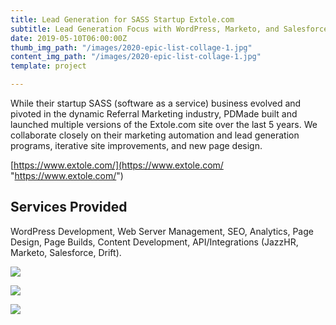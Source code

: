 ```yaml
---
title: Lead Generation for SASS Startup Extole.com
subtitle: Lead Generation Focus with WordPress, Marketo, and Salesforce
date: 2019-05-10T06:00:00Z
thumb_img_path: "/images/2020-epic-list-collage-1.jpg"
content_img_path: "/images/2020-epic-list-collage-1.jpg"
template: project

---
```

While their startup SASS (software as a service) business evolved and pivoted in the dynamic Referral Marketing industry, PDMade built and launched multiple versions of the Extole.com site over the last 5 years. We collaborate closely on their marketing automation and lead generation programs, iterative site improvements, and new page design.

[https://www.extole.com/](https://www.extole.com/ "https://www.extole.com/")

## Services Provided

WordPress Development, Web Server Management, SEO, Analytics, Page Design, Page Builds, Content Development, API/Integrations (JazzHR, Marketo, Salesforce, Drift).

![](/images/Portfolio-Extole-1-2x.jpg)

![](/images/Portfolio-Extole-3-2x.jpg)

![](/images/Portfolio-Extole-2-2x.jpg)